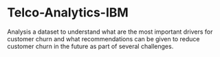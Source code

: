 # Telco-Analytics-IBM
Analysis a dataset to understand what are the most important drivers for customer churn and what recommendations can be given to reduce customer churn in the future as part of several challenges.
